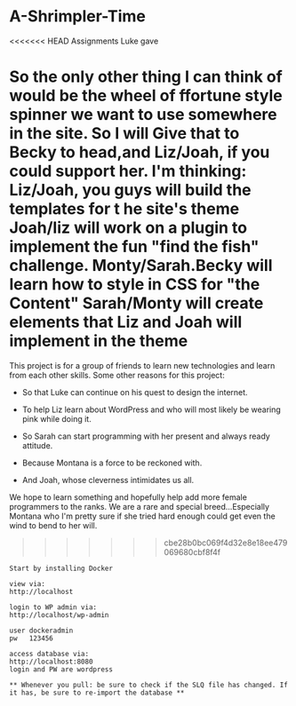 # A-Shrimpler-Time

<<<<<<< HEAD
Assignments Luke gave
 
So the only other thing I can think of would be the wheel of ffortune style spinner we want to use somewhere in the site.
So I will Give that to Becky to head,and Liz/Joah, if you could support her.
I'm thinking: Liz/Joah, you guys will build the templates for t he site's theme
Joah/liz will work on a plugin to implement the fun "find the fish" challenge.
Monty/Sarah.Becky will learn how to style in CSS for "the Content" 
Sarah/Monty will create elements that Liz and Joah will implement in the theme
=======
This project is for a group of friends to learn new technologies and learn from each other skills. Some other reasons for this project:
 
* So that Luke can continue on his quest to design the internet.
 
* To help Liz learn about WordPress and who will most likely be wearing pink while doing it.
 
* So Sarah can start programming with her present and always ready attitude.
 
* Because Montana is a force to be reckoned with.
 
* And Joah, whose cleverness intimidates us all.
 
We hope to learn something and hopefully help add more female programmers to the ranks.
We are a rare and special breed...Especially Montana who I'm pretty sure if she tried hard enough could get even the wind to bend to her will.

>>>>>>> cbe28b0bc069f4d32e8e18ee479069680cbf8f4f

`````````
Start by installing Docker 

view via:
http://localhost

login to WP admin via:
http://localhost/wp-admin

user dockeradmin
pw   123456

access database via:
http://localhost:8080
login and PW are wordpress

** Whenever you pull: be sure to check if the SLQ file has changed. If it has, be sure to re-import the database **
